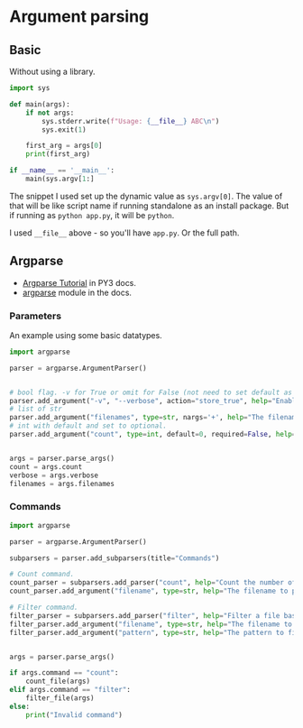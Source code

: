 # Argument parsing


## Basic

Without using a library.

```python
import sys

def main(args):
    if not args:
        sys.stderr.write(f"Usage: {__file__} ABC\n")
        sys.exit(1)

    first_arg = args[0]
    print(first_arg)

if __name__ == '__main__':
    main(sys.argv[1:]
```

The snippet I used set up the dynamic value as `sys.argv[0]`. The value of that will be like script name if running standalone as an install package. But if running as `python app.py`, it will be `python`.

I used `__file__` above - so you'll have `app.py`. Or the full path.


## Argparse

- [Argparse Tutorial](https://docs.python.org/3/howto/argparse.html) in PY3 docs.
- [argparse](https://docs.python.org/3/library/argparse.html) module in the docs.

### Parameters

An example using some basic datatypes.

```python
import argparse

parser = argparse.ArgumentParser()


# bool flag. -v for True or omit for False (not need to set default as here it is implied).
parser.add_argument("-v", "--verbose", action="store_true", help="Enable verbose output")
# list of str
parser.add_argument("filenames", type=str, nargs='+', help="The filenames to process")
# int with default and set to optional.
parser.add_argument("count", type=int, default=0, required=False, help="The number of items to process")


args = parser.parse_args()
count = args.count
verbose = args.verbose
filenames = args.filenames
```

### Commands

```python
import argparse

parser = argparse.ArgumentParser()

subparsers = parser.add_subparsers(title="Commands")

# Count command.
count_parser = subparsers.add_parser("count", help="Count the number of items in a file")
count_parser.add_argument("filename", type=str, help="The filename to process")

# Filter command.
filter_parser = subparsers.add_parser("filter", help="Filter a file based on a pattern")
filter_parser.add_argument("filename", type=str, help="The filename to process")
filter_parser.add_argument("pattern", type=str, help="The pattern to filter for")


args = parser.parse_args()

if args.command == "count":
    count_file(args)
elif args.command == "filter":
    filter_file(args)
else:
    print("Invalid command")
```
